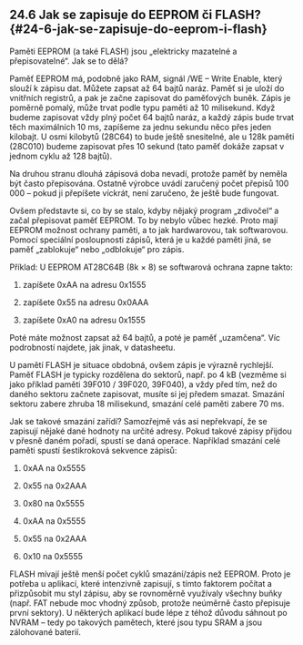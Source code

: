 ## 24.6 Jak se zapisuje do EEPROM či FLASH? {#24-6-jak-se-zapisuje-do-eeprom-i-flash}

Paměti EEPROM (a také FLASH) jsou „elektricky mazatelné a přepisovatelné“. Jak se to dělá?

Paměť EEPROM má, podobně jako RAM, signál /WE – Write Enable, který slouží k zápisu dat. Můžete zapsat až 64 bajtů naráz. Paměť si je uloží do vnitřních registrů, a pak je začne zapisovat do paměťových buněk. Zápis je poměrně pomalý, může trvat podle typu paměti až 10 milisekund. Když budeme zapisovat vždy plný počet 64 bajtů naráz, a každý zápis bude trvat těch maximálních 10 ms, zapíšeme za jednu sekundu něco přes jeden kilobajt. U osmi kilobytů (28C64) to bude ještě snesitelné, ale u 128k paměti (28C010) budeme zapisovat přes 10 sekund (tato paměť dokáže zapsat v jednom cyklu až 128 bajtů).

Na druhou stranu dlouhá zápisová doba nevadí, protože paměť by neměla být často přepisována. Ostatně výrobce uvádí zaručený počet přepisů 100 000 – pokud ji přepíšete víckrát, není zaručeno, že ještě bude fungovat.

Ovšem představte si, co by se stalo, kdyby nějaký program „zdivočel“ a začal přepisovat paměť EEPROM. To by nebylo vůbec hezké. Proto mají EEPROM možnost ochrany paměti, a to jak hardwarovou, tak softwarovou. Pomocí speciální posloupnosti zápisů, která je u každé paměti jiná, se paměť „zablokuje“ nebo „odblokuje“ pro zápis.

Příklad: U EEPROM AT28C64B (8k × 8) se softwarová ochrana zapne takto:

1. zapíšete 0xAA na adresu 0x1555

2. zapíšete 0x55 na adresu 0x0AAA

3. zapíšete 0xA0 na adresu 0x1555

Poté máte možnost zapsat až 64 bajtů, a poté je paměť „uzamčena“. Víc podrobností najdete, jak jinak, v datasheetu.

U pamětí FLASH je situace obdobná, ovšem zápis je výrazně rychlejší. Paměť FLASH je typicky rozdělena do sektorů, např. po 4 kB (vezměme si jako příklad paměti 39F010 / 39F020, 39F040), a vždy před tím, než do daného sektoru začnete zapisovat, musíte si jej předem smazat. Smazání sektoru zabere zhruba 18 milisekund, smazání celé paměti zabere 70 ms.

Jak se takové smazání zařídí? Samozřejmě vás asi nepřekvapí, že se zapisují nějaké dané hodnoty na určité adresy. Pokud takové zápisy přijdou v přesně daném pořadí, spustí se daná operace. Například smazání celé paměti spustí šestikroková sekvence zápisů:

1. 0xAA na 0x5555

2. 0x55 na 0x2AAA

3. 0x80 na 0x5555

4. 0xAA na 0x5555

5. 0x55 na 0x2AAA

6. 0x10 na 0x5555

FLASH mívají ještě menší počet cyklů smazání/zápis než EEPROM. Proto je potřeba u aplikací, které intenzivně zapisují, s tímto faktorem počítat a přizpůsobit mu styl zápisu, aby se rovnoměrně využívaly všechny buňky (např. FAT nebude moc vhodný způsob, protože neúměrně často přepisuje první sektory). U některých aplikací bude lépe z téhož důvodu sáhnout po NVRAM – tedy po takových pamětech, které jsou typu SRAM a jsou zálohované baterií.
